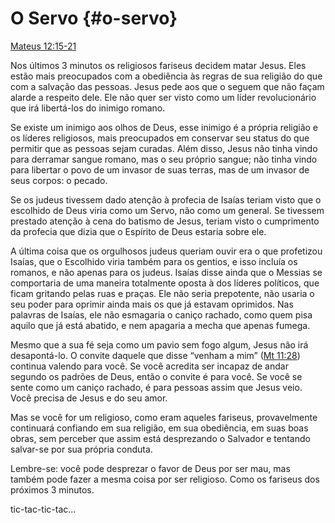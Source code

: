 # O Servo {#o-servo}

[Mateus 12:15-21](http://bibliaonline.com.br/acf/mt/12/15-21)

Nos últimos 3 minutos os religiosos fariseus decidem matar Jesus. Eles estão mais preocupados com a obediência às regras de sua religião do que com a salvação das pessoas. Jesus pede aos que o seguem que não façam alarde a respeito dele. Ele não quer ser visto como um líder revolucionário que irá libertá-los do inimigo romano.

Se existe um inimigo aos olhos de Deus, esse inimigo é a própria religião e os líderes religiosos, mais preocupados em conservar seu status do que permitir que as pessoas sejam curadas. Além disso, Jesus não tinha vindo para derramar sangue romano, mas o seu próprio sangue; não tinha vindo para libertar o povo de um invasor de suas terras, mas de um invasor de seus corpos: o pecado.

Se os judeus tivessem dado atenção à profecia de Isaías teriam visto que o escolhido de Deus viria como um Servo, não como um general. Se tivessem prestado atenção à cena do batismo de Jesus, teriam visto o cumprimento da profecia que dizia que o Espírito de Deus estaria sobre ele.

A última coisa que os orgulhosos judeus queriam ouvir era o que profetizou Isaías, que o Escolhido viria também para os gentios, e isso incluía os romanos, e não apenas para os judeus. Isaías disse ainda que o Messias se comportaria de uma maneira totalmente oposta à dos líderes políticos, que ficam gritando pelas ruas e praças. Ele não seria prepotente, não usaria o seu poder para oprimir ainda mais os que já estavam oprimidos. Nas palavras de Isaías, ele não esmagaria o caniço rachado, como quem pisa aquilo que já está abatido, e nem apagaria a mecha que apenas fumega.

Mesmo que a sua fé seja como um pavio sem fogo algum, Jesus não irá desapontá-lo. O convite daquele que disse “venham a mim” ([Mt 11:28](http://bibliaonline.com.br/acf/mt/11/28)) continua valendo para você. Se você acredita ser incapaz de andar segundo os padrões de Deus, então o convite é para você. Se você se sente como um caniço rachado, é para pessoas assim que Jesus veio. Você precisa de Jesus e do seu amor.

Mas se você for um religioso, como eram aqueles fariseus, provavelmente continuará confiando em sua religião, em sua obediência, em suas boas obras, sem perceber que assim está desprezando o Salvador e tentando salvar-se por sua própria conduta.

Lembre-se: você pode desprezar o favor de Deus por ser mau, mas também pode fazer a mesma coisa por ser religioso. Como os fariseus dos próximos 3 minutos.

tic-tac-tic-tac...